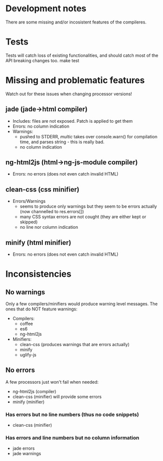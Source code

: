Development notes
==================

There are some missing and/or incosistent features of the compileres.

# Tests
Tests will catch loss of existing functionalities, and should catch most of the API breaking changes too.
    make test

# Missing and problematic features

Watch out for these issues when changing processor versions!

## jade (jade->html compiler)
- Includes: files are not exposed. Patch is applied to get them
- Errors: no column indication
- Warnings:
  - pushed to STDERR, *multic* takes over console.warn() for compilation time, and parses string - this is really bad.
  - no column indication

## ng-html2js (html->ng-js-module compiler)
- Errors: no errors (does not even catch invalid HTML)

## clean-css (css minifier)
- Errors/Warnings
  - seems to produce only warnings but they seem to be errors actually (now channelled to res.errors[])
  - many CSS syntax errors are not cought (they are either kept or skipped)
  - no line nor column indication

## minify (html minifier)
- Errors: no errors (does not even catch invalid HTML)


# Inconsistencies

## No warnings
Only a few compilers/minifiers would produce warning level messages. The ones that do NOT feature warnings:
- Compilers:
  - coffee
  - es6
  - ng-html2js
- Minifiers:
  - clean-css (produces warnings that are errors actually)
  - minify
  - uglify-js

## No errors
A few processors just won't fail when needed:
- ng-html2js (compiler)
- clean-css (minifier) will provide some errors
- minify (minifier)

### Has errors but no line numbers (thus no code snippets)
- clean-css (minifier)

### Has errors and line numbers but no column information
- jade errors
- jade warnings

